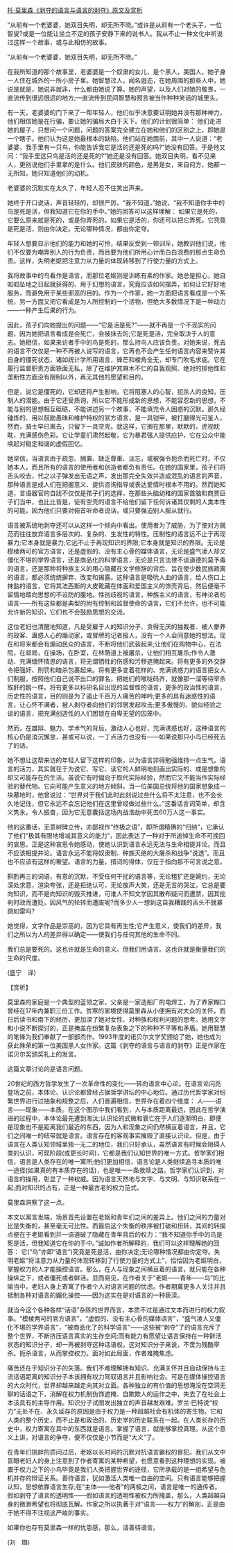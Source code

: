 [托·莫里森《剥夺的语言与语言的剥夺》原文及赏析](https://www.vrrw.net/wx/12397.html)

“从前有一个老婆婆，她双目失明，却无所不晓。”或许是从前有一个老头子，一位智叟?或是一位能让坐立不定的孩子安静下来的说书人。我从不止一种文化中听说过这样一个故事，或与此相仿的故事。

“从前有一个老婆婆，她双目失明，却无所不晓。”

在我所知道的那个故事里，老婆婆是一个奴隶的女儿，是个黑人，美国人，她孑身一人住在城外的一所小房子里。她智慧过人，闻名遐迩，在她周围的那些人中，她说是就是，她说非就非，什么都由她说了算。她的声望，以及人们对她的敬畏，一直流传到很远很远的地方;一直流传到民间智慧和预言被当作种种笑话的城里头。

有一天，老婆婆的门下来了一帮年轻人，他们似乎决意要证明她并没有那种神力，他们相信她是在行骗，要让她的骗局大白于天下。他们的计划很简单： 他们走进她的屋子，只想问一个问题，问题的答案完全建立在她和他们的区别之上，即她是一个瞎子。他们认为这是她最根本的缺陷。他们站在她面前，其中一人说道：“老婆婆，我手里有一只鸟，你能告诉我它是活的还是死的吗?”她没有回答。于是他又问：“我手里这只鸟是活的还是死的?”她还是没有回答。她双目失明，看不见来人，更别说他们手里拿的是什么。他们皮肤的颜色，是男是女，来自何方，她都一无所知，她只知道他们的动机。

老婆婆的沉默实在太久了，年轻人忍不住笑出声来。



她终于开口说话，声音轻轻的，却很严厉。“我不知道，”她说，“我不知道你手中的鸟是死是活，但我知道它在你的手中。”她的回答可以这样理解： 如果它是死的，它要么原来就是死的，或是你弄死的。如果它是活的，你还可以把它弄死。它究竟是死是活，则由你决定。无论哪种情况，都由你定夺。

年轻人想要显示他们的能力和她的可怜，结果反受到一顿训斥，她教训他们说，他们不仅要为嘲弄别人的行为负责，而且要为他们所用心计而白白浪费的那点生命负责。这样，失明老妪把注意力从力量的体现转移到了行使力量的方式上。

我将故事中的鸟看作是语言，而那位老妪则是训练有素的作家。她总是担心，她自呱呱坠地之日起就获得的、用于幻想的语言，究竟应该如何摆弄，如何让它好好地服务，而避免用于某些邪恶的目的。作为一个作家，她一方面把语言看成是一个系统，另一方面又把它看成是为人所控制的一个活物，但绝大多数情况下是一种动力——一种产生后果的行为。

因此，孩子们向她提出的问题——“它是活是死?”——就不再是一个不现实的问题，因为她把语言看成是会死亡，会被抹去的;它是死是活，完全取决于人的意志。她相信，如果来访者手中的鸟是死的，那么持鸟人应该负责。对她来说，死去的语言不仅仅是一种不再被人说写的语言，它再也不会产生任何语言内容来赞许其自身的僵死状态，诸如统计学所用语言，锋芒和棱角全无，却专门吹毛求疵。它在履行监督职责方面铁面无私，除了在维护其麻木不仁的自我观照、绝对的排他性和垄断性方面没有限制以外，再无其他的愿望和目的。

但是，说它是僵死的，它却还将产生影响，它将阻塞人的心智，扼杀人的良知，压制人的潜能。由于它还受质询，所以它不能形成新的思想，不能容忍新的思想，不能与别的思想相互砥砺，不能讲述另一个故事，不能填充令人困惑的沉默。那久经锤炼的、用以鼓励愚昧和维护特权的官方语言，是一具铠甲，被打磨得光可鉴人，然而，骑士早已离去，只留下一具空壳。就这样，它搁在那里，默默的，虎视眈眈，充满感伤色彩。它让学童们肃然起敬，它为暴君强人提供庇护，它在公众中能唤起对稳定和谐的虚假回忆。

她坚信，当语言由于疏忽、搁置、缺乏尊重、淡忘，或被强令扼杀而死亡时，不仅她本人，而且所有的语言的使用者和创造者都负有责任。在她的国家里，孩子们将舌头咬去，代之以子弹发出无语之声，发出那完全失效并造成混乱的语言的声音，那种语言是成人们在把握意义、提供咨询指导或表达爱情时根本不用的。然而她知道，言语器官的自戕不仅仅是孩子们的选择，在那些头脑幼稚的国家首脑和商贾巨子们当中，也比比皆是，徒有空壳的语言不给他们留下任何诉诸其仅剩的人类本性的可能，因为他们只要对俯首听命者说话，或只要强迫别人服从就行。

语言被系统地剥夺还可以从这样一个倾向中看出。使用者为了威胁，为了使对方就范而往往放弃语言多层次的、复杂的、生发性的特性。压制性的语言远不止于再现暴力;它本身就是暴力;它远不止于再现知识的界限;它本身就是知识的界限。无论是模棱两可的官方语言，还是虚假的、没有主心骨的媒体语言，无论是盛气凌人却又僵化不堪的学界语言，还是商品化的科学语言，无论是只言法律不谈道德的莫予毒的语言，还是那种将种族主义的用心隐藏在文学修辞的背后、旨在使少数民族疏离的语言，都必须统统摒弃、改变和揭露。这种语言是吸吮人血的语言，给人伤口上抹盐的语言，它将其法西斯的大皮靴藏在体面和爱国主义的饰壳背后，然后便毫不留情地踏向思想的不设防的腹地。性别歧视的语言，种族主义的语言，有神论者的语言——所有这些都是典型的附有控制和监督使命的语言，它们不允许，也不可能允许新的知识，它们也不会鼓励思想的交流。

这位老妇也清醒地知道，凡是受雇于人的知识分子、贪得无厌的独裁者、被人豢养的政客、蛊惑人心的煽动家，或冒牌的记者报人，没有一个人会同意她的想法。现在和将来都会有煽动民众的语言，不断将他们武装起来;让他们在购物中心，在法院，在邮局，在操场，在卧室，在林荫道上被屠杀，让他们相互屠杀;作令人激动、充满缅怀情思的语言，将无谓牺牲的伤感和污秽遮掩起来。将有更多的外交辞令把强奸、刑罚和暗杀包裹起来。将有更多变着花样的、充满诱惑力的语言把女人们制服，按照他们自己说不出口的罪名，把她们的喉咙码齐，就像那一溜等待宰杀取肝的鹅一样。将有更多以科研名目出现的监督性的语言，更多的政治性的语言，历史性的语言，目的则是为了遏止千百万人痛苦的呻吟;更多的具有迷惑性的语言，让心怀不满者，被人剥夺者向他们的邻居发起攻击;更多傲慢的、貌似经验之谈的语言，把充满创造性的人们困锁在自卑无望的囚笼中。

然而，在雄辩、魅力、学术气的背后，激动人心也好，充满诱惑也好，这种语言的核心仍是消沉懈怠，甚或可以说，一丁点活力也没有——如果说那只小鸟已经死去了的话。

她不想让这帮来访的年轻人留下这样的印象，以为语言非得勉强维持一点生气。语言的活力，其实就在于为说它、写它、读它的人鲜明地刻画出实际的、或是想象的却又可能存在的生活。虽说它有时偏向于取代实际经验，然而它又不能当作实际经验的替代物。它向可能产生意义的地方倾斜。当一位美国总统将他的国家想象成一块墓地时，他曾说过：“世界对于我们此时此刻说过些什么将不太注意，也不会长久地记住，但它永远不会忘记他们在这里曾经做过些什么。”这番话言词简单，却含义隽永，令人振奋，因为它无意囊括这场内战浩劫中死去60万人这一事实。

他的这番话，无意树碑立传，亦鄙视作“终极之语”，即所谓精确的“归纳”，它承认了他们“极其有限地增减其意义的能力”，因此表达了一种对于所追悼生命不可挽回的哀思。正是这种哀思令她感动，使她认识到语言永远无法与生命相提并论。而且不应该相提并论。语言永远不能将奴隶制、种族灭绝的大屠杀和战争“说透”。而且也不应该有这样的奢望。语言的力量，措词的得体，仅在于指向那不可言说之意。

斟酌再三的词语，有意的沉默，不受任何干扰的语言等，无论粗犷还是婉约，无论深处求意，渲染夸张，还是拒绝认可，无论放声大笑，还是无言的哭泣，它总是要向知识，而不是向知识的毁灭推进，可谁人不知文学因其散布疑问而遭禁，因其批判时政而遭贬，因风气的轮转而遭废呢?而多少人一想到这自我糟践的舌头不就暴跳如雷吗?

她觉得，文字作品是崇高的，因为它具有再生性;它产生意义，使我们的差异，我们之所以为人的差异得以确定——使我们与任何其他的生命不同。

我们总是要死的。这也许就是生命的意义。但我们用语言。这也许就是衡量我们的生命的尺度。

(盛宁　译)

【赏析】

莫里森的家庭是一个典型的蓝领之家，父亲是一家造船厂的电焊工，为了养家糊口曾经在17年内兼职三份工作。贫寒的家境使得莫里森从小便拥有对大众的关怀，而日后读书和南下的经历，更加深了她对女性、对种族和权利问题的思考。她用文字和小说不断探讨的，正是掩盖在纷繁复杂表象之下的种种不平等和矛盾。她用智慧的笔锋为我们奉献了一部部杰作。1993年度的诺贝尔文学奖颁给了她，她也成为获此殊荣的第一位美国黑人女作家。这篇《剥夺的语言与语言的剥夺》正是作家在诺贝尔奖颁奖礼上的发言。

这篇文章讨论的是语言问题。

20世纪的西方哲学发生了一次革命性的变化——转向语言中心论。在语言论闪亮登场之前，本体论、认识论都曾经占据哲学讲坛的中心地位。通过历代哲学家对纷繁世界进行过抽象和规整之后，人们普遍相信，世界存在着四个维度： 人——语言——现象——本质。在这个图示中我们看到，人与本质距离最远，因此在哲学演进的过程中，本体论最先遭到淘汰;认识论的式微和衰亡在于人们逐渐明白，即便是现象也不是距离我们最近的东西，因为人和现象之间仍然横亘着语言，并且，它们之间唯一的纽带就是语言。语言存在的客观事实摧毁了直接认识论。但是，由于语言在人类认知领域里独一无二的地位，我们只好承认，虽然语言有时候会阻碍人类的认识，可现阶段(或更长时间)，它都是我们认知世界的唯一方式。哲学家们相信，语言是人类存在的唯一寓所;他们更加相信，语言论是人类继续追寻本质的唯一途径(如果真的有本质存在的话)，也是唯一一条救赎之路。哲学家们认识到，对语言的操用，彰显了一种权威。因为语言天然地与文字、与文明、与知识联系在一起;而对知识的占有，正是一种最古老的权力范式。

莫里森洞察了这一点。

本文以寓言发端，场景首先设置在老妪和青年们之间的差异上。他们之间的力量对比是失衡的，甚至毫无可比性。而最后这个失衡的秩序被打破和扭转，其间的转捩点便在于老妪看到并一语道破了隐藏在青年背后的权力：“我不知道你手中的鸟是死是活，但我知道它在你的手中。”诚如作者所解释的，我们可以这样理解她的回答： 它(“鸟”亦即“语言”)究竟是死是活，由你决定;无论哪种情况都由你定夺。失明老妪“将注意力从力量的体现转移到了行使力量的方式上”，恰恰因为老妪明白，掌握权力的人才能操控语言。那么，在人与现象之间横亘着的语言，就只能在各种操纵之下，或者僵死或者鲜活。显而易见，在作者关于“老妪——青年——鸟”的比喻当中，老妇人身上寄寓了作者个人对语言问题的忧虑。作者期冀更多人关注并且抵制各种对语言的媚化操控——因为这实在是对语言的一种亵渎。

就当今这个各种各样“话语”杂陈的世界而言，本质不过是通过文本而进行的权力叙事。“模棱两可的官方语言”，“虚假的、没有主心骨的媒体语言”，“盛气凌人又僵化不堪的学界语言”，“被商品化了的科学语言”——这些被“剥夺”了的语言充斥了整个世界，不断挤压语言真实的生存空间;而有能力有愿望让语言保持在一种鲜活状态的知识分子，却一再被剥夺这种话语权。这对知识分子来说，不啻为残酷宰杀。扼杀语言，从而掌控权力。面对如此局面，作者难掩焦虑。

痛苦还在于知识分子的失落。我们不难理解拥有知识、充满关怀并且自动保持与主流话语距离的知识分子本该拥有权力驾驭语言并且影响社会。可是在媒体操控语言的大众时代，世界却越来越走向其对立面。各种独立的有价值的思想淹没在空洞无聊的话语之下，消解在权力机制伪饰遮掩、自欺欺人的运作之中，失去了在社会上本该具有的主导作用。知识分子试图发出独立的声音越发艰难。罗兰·巴特说“权力”无处不在、永久延存的原因是由于权力是一种超越社会有机体的寄生物。它和人类的整个历史，而不止是和政治的、历史学的历史联系在一起。在人类长存的历史中，权力寄寓在其中的东西就是语言。掌握了语言，就能够掌控真理。从这个意义上讲，对语言的争夺，便不仅仅是小节而是“大义”了。

在青年们挑衅的质问过后，老妪以长时间的沉默对抗语言霸权的冒犯。我们从文中盲眼老妇人的身上注意到了作者寄寓的某种希望，也愿意看到这种理想的实现。被置于权力之下的小鸟毕竟是我们人类把握世界的途径，它所承载的是一组希望与危机并存的辩证关系。善待语言，犹如激活人类唯一自由的空间。只有语言能够把握认知，思想依靠语言生存;在“主体——他者”的两极之间，语言是唯一的通传者。假如剥夺了语言的透明性——假如语言的透明性被权力所掩盖，那么，人类超越自身的微渺希望也将彻底瓦解。作家之所以执著于对“语言——权力”的解剖，正是由于她不得不注视这严峻的事实。

如果你也存有莫里森一样的忧患感，那么，请善待语言。

(刘　璐)

